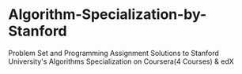 # Algorithm-Specialization-by-Stanford
 Problem Set and Programming Assignment Solutions to Stanford University's Algorithms Specialization on Coursera(4 Courses) & edX 
